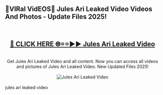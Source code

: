 <h2>🔴VIRal VidEOS🔴 Jules Ari Leaked Video Videos And Photos - Update Files 2025!</h2>
<br>
<div align="center">
<h2><a href="https://virallinks.top/odZfE0" rel="nofollow">🔴 CLICK HERE 🌐==►► Jules Ari Leaked Video</a></h2>
<br>
Get Jules Ari Leaked Video and all content. Now you can access all videos and pictures of Jules Ari Leaked Video. New Updated Files 2025!
<br>
<br>
<a href="https://virallinks.top/odZfE0" rel="nofollow" data-target="animated-image.originalLink"><img src="https://i.imgur.com/dJHk4Zq.gif)" alt="Jules Ari Leaked Video" style="max-width: 100%; display: inline-block;" data-target="animated-image.originalImage"></a>
</div>
<br>
jules ari leaked video